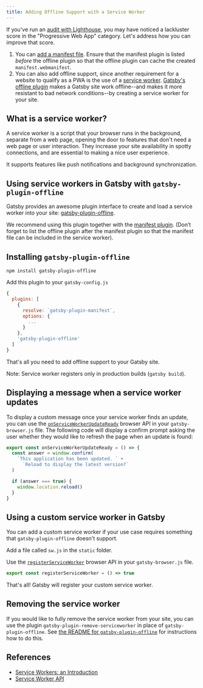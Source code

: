 ```yaml
---
title: Adding Offline Support with a Service Worker
---
```


If you've run an [audit with Lighthouse](/docs/audit-with-lighthouse/), you may have noticed a lackluster score in the "Progressive Web App" category. Let's address how you can improve that score.

1. You can [add a manifest file](/docs/add-a-manifest-file/). Ensure that the manifest plugin is listed _before_ the offline plugin so that the offline plugin can cache the created `manifest.webmanifest`.
2. You can also add offline support, since another requirement for a website to qualify as a PWA is the use of a [service worker](https://developer.mozilla.org/en-US/docs/Web/API/Service_Worker_API). [Gatsby's offline plugin](/packages/gatsby-plugin-offline/) makes a Gatsby site work offline--and makes it more resistant to bad network conditions--by creating a service worker for your site.

## What is a service worker?

A service worker is a script that your browser runs in the background, separate from a web page, opening the door to features that don't need a web page or user interaction. They increase your site availability in spotty connections, and are essential to making a nice user experience.

It supports features like push notifications and background synchronization.

## Using service workers in Gatsby with `gatsby-plugin-offline`

Gatsby provides an awesome plugin interface to create and load a service worker into your site: [gatsby-plugin-offline](https://www.npmjs.com/package/gatsby-plugin-offline).

We recommend using this plugin together with the [manifest plugin](https://www.npmjs.com/package/gatsby-plugin-manifest). (Don’t forget to list the offline plugin after the manifest plugin so that the manifest file can be included in the service worker).

## Installing `gatsby-plugin-offline`

`npm install gatsby-plugin-offline`

Add this plugin to your `gatsby-config.js`

```javascript:title=gatsby-config.js
{
  plugins: [
    {
      resolve: `gatsby-plugin-manifest`,
      options: {
        ...
      }
    },
    'gatsby-plugin-offline'
  ]
}
```

That's all you need to add offline support to your Gatsby site.

Note: Service worker registers only in production builds (`gatsby build`).

## Displaying a message when a service worker updates

To display a custom message once your service worker finds an update, you can use the [`onServiceWorkerUpdateReady`](/docs/browser-apis/#onServiceWorkerUpdateReady) browser API in your `gatsby-browser.js` file. The following code will display a confirm prompt asking the user whether they would like to refresh the page when an update is found:

```javascript:title=gatsby-browser.js
export const onServiceWorkerUpdateReady = () => {
  const answer = window.confirm(
    `This application has been updated. ` +
      `Reload to display the latest version?`
  )

  if (answer === true) {
    window.location.reload()
  }
}
```

## Using a custom service worker in Gatsby

You can add a custom service worker if your use case requires something that `gatsby-plugin-offline` doesn't support.

Add a file called `sw.js` in the `static` folder.

Use the [`registerServiceWorker`](/docs/browser-apis/#registerServiceWorker) browser API in your `gatsby-browser.js` file.

```javascript:title=gatsby-browser.js
export const registerServiceWorker = () => true
```

That's all! Gatsby will register your custom service worker.

## Removing the service worker

If you would like to fully remove the service worker from your site, you can use the plugin `gatsby-plugin-remove-serviceworker` in place of `gatsby-plugin-offline`. See [the README for `gatsby-plugin-offline`](/packages/gatsby-plugin-offline/#remove) for instructions how to do this.

## References

- [Service Workers: an Introduction](https://developers.google.com/web/fundamentals/primers/service-workers/)
- [Service Worker API](https://developer.mozilla.org/en-US/docs/Web/API/Service_Worker_API)
